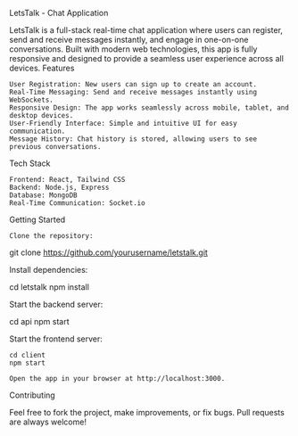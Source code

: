 LetsTalk - Chat Application

LetsTalk is a full-stack real-time chat application where users can register, send and receive messages instantly, and engage in one-on-one conversations. Built with modern web technologies, this app is fully responsive and designed to provide a seamless user experience across all devices.
Features

    User Registration: New users can sign up to create an account.
    Real-Time Messaging: Send and receive messages instantly using WebSockets.
    Responsive Design: The app works seamlessly across mobile, tablet, and desktop devices.
    User-Friendly Interface: Simple and intuitive UI for easy communication.
    Message History: Chat history is stored, allowing users to see previous conversations.

Tech Stack

    Frontend: React, Tailwind CSS
    Backend: Node.js, Express
    Database: MongoDB
    Real-Time Communication: Socket.io

Getting Started

    Clone the repository:

git clone https://github.com/yourusername/letstalk.git

Install dependencies:

cd letstalk
npm install

Start the backend server:

cd api
npm start

Start the frontend server:

    cd client
    npm start

    Open the app in your browser at http://localhost:3000.

Contributing

Feel free to fork the project, make improvements, or fix bugs. Pull requests are always welcome!

